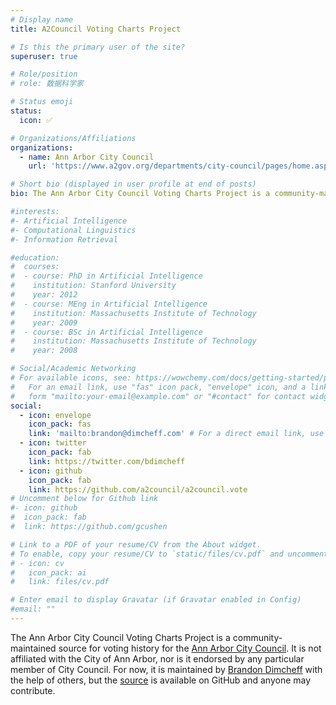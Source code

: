 ```yaml
---
# Display name
title: A2Council Voting Charts Project

# Is this the primary user of the site?
superuser: true

# Role/position
# role: 数据科学家

# Status emoji
status:
  icon: ✅

# Organizations/Affiliations
organizations:
  - name: Ann Arbor City Council
    url: 'https://www.a2gov.org/departments/city-council/pages/home.aspx'

# Short bio (displayed in user profile at end of posts)
bio: The Ann Arbor City Council Voting Charts Project is a community-maintained source for voting history for the Ann Arbor City Council. It is not affiliated with the City of Ann Arbor, nor is it endorsed by any particular member of City Council.

#interests:
#- Artificial Intelligence
#- Computational Linguistics
#- Information Retrieval

#education:
#  courses:
#  - course: PhD in Artificial Intelligence
#    institution: Stanford University
#    year: 2012
#  - course: MEng in Artificial Intelligence
#    institution: Massachusetts Institute of Technology
#    year: 2009
#  - course: BSc in Artificial Intelligence
#    institution: Massachusetts Institute of Technology
#    year: 2008

# Social/Academic Networking
# For available icons, see: https://wowchemy.com/docs/getting-started/page-builder/#icons
#   For an email link, use "fas" icon pack, "envelope" icon, and a link in the
#   form "mailto:your-email@example.com" or "#contact" for contact widget.
social:
  - icon: envelope
    icon_pack: fas
    link: 'mailto:brandon@dimcheff.com' # For a direct email link, use "mailto:test@example.org".
  - icon: twitter
    icon_pack: fab
    link: https://twitter.com/bdimcheff
  - icon: github
    icon_pack: fab
    link: https://github.com/a2council/a2council.vote
# Uncomment below for Github link
#- icon: github
#  icon_pack: fab
#  link: https://github.com/gcushen

# Link to a PDF of your resume/CV from the About widget.
# To enable, copy your resume/CV to `static/files/cv.pdf` and uncomment the lines below.
# - icon: cv
#   icon_pack: ai
#   link: files/cv.pdf

# Enter email to display Gravatar (if Gravatar enabled in Config)
#email: ""
---
```


The Ann Arbor City Council Voting Charts Project is a community-maintained source for voting history for the [Ann Arbor City Council](https://www.a2gov.org/departments/city-council/pages/home.aspx). It is not affiliated with the City of Ann Arbor, nor is it endorsed by any particular member of City Council. For now, it is maintained by [Brandon Dimcheff](https://brandon.dimcheff.com) with the help of others, but the [source](https://github.com/a2council/a2council.vote) is available on GitHub and anyone may contribute.
